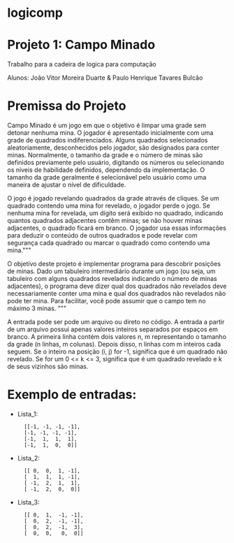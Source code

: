 # logicomp
# Projeto 1: Campo Minado
Trabalho para a cadeira de logica para computação

Alunos: João Vitor Moreira Duarte & Paulo Henrique Tavares Bulcão

# Premissa do Projeto

Campo Minado é um jogo em que o objetivo é limpar uma grade sem detonar nenhuma mina.
O jogador é apresentado inicialmente com uma grade de quadrados indiferenciados.
Alguns quadrados selecionados aleatoriamente, desconhecidos pelo jogador, são designados para conter minas.
Normalmente, o tamanho da grade e o número de minas são definidos previamente pelo usuário, digitando os números ou
selecionando os níveis de habilidade definidos, dependendo da implementação. O tamanho da grade geralmente é
selecionável pelo usuário como uma maneira de ajustar o nível de dificuldade.

O jogo é jogado revelando quadrados da grade através de cliques. Se um quadrado contendo uma mina for revelado,
o jogador perde o jogo. Se nenhuma mina for revelada, um dígito será exibido no quadrado, indicando quantos quadrados
adjacentes contêm minas; se não houver minas adjacentes, o quadrado ficará em branco.
O jogador usa essas informações para deduzir o conteúdo de outros quadrados e pode revelar com segurança cada quadrado
ou marcar o quadrado como contendo uma mina."""

O objetivo deste projeto é implementar programa para descobrir posições de minas. Dado um tabuleiro intermediário 
durante um jogo (ou seja, um tabuleiro com alguns quadrados revelados indicando o número de minas adjacentes), 
o programa deve dizer qual dos quadrados não revelados deve necessariamente conter uma mina e qual dos quadrados não
 revelados não pode ter mina. Para facilitar, você pode assumir que o campo tem no máximo 3 minas. """

A entrada pode ser pode um arquivo ou direto no código.
A entrada a partir de um arquivo possui apenas valores inteiros separados por espaços em branco.
A primeira linha contém dois valores n, m representando o tamanho da grade (n linhas, m colunas).
Depois disso, n linhas com m inteiros cada seguem. 
Se o inteiro na posição (i, j) for -1, significa que é um quadrado não revelado. 
Se for um 0 <= k <= 3, significa que é um quadrado revelado e k de seus vizinhos são minas. 

# Exemplo de entradas:

* Lista_1:
						
		[[-1, -1, -1, -1],
		[-1, -1, -1, -1],
		[-1,  1,  1,  1],			
		[-1,  1,  0,  0]]
						
						
* Lista_2: 

		[[ 0,  0,  1, -1],
		[  1,  1,  1, -1], 
		[ -1,  2,  1,  1],
		[ -1,  2,  0,  0]]

* Lista_3:

		[[ 0,  1,  -1, -1],
		[  0,  2,  -1, -1],
		[  0,  2,  -1,  3],
		[  0,  0,   0,  0]]


